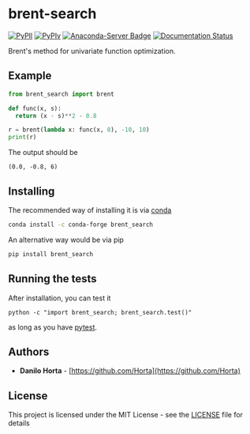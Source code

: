 # brent-search

[![PyPIl](https://img.shields.io/pypi/l/brent-search.svg?style=flat-square)](https://pypi.python.org/pypi/brent-search/)
[![PyPIv](https://img.shields.io/pypi/v/brent-search.svg?style=flat-square)](https://pypi.python.org/pypi/brent-search/)
[![Anaconda-Server Badge](https://anaconda.org/conda-forge/ndarray_listener/badges/version.svg)](https://anaconda.org/conda-forge/ndarray_listener)
[![Documentation Status](https://readthedocs.org/projects/brent-search/badge/?version=latest)](http://brent-search.readthedocs.io/en/latest/?badge=latest)

Brent's method for univariate function optimization.

## Example

```python
from brent_search import brent

def func(x, s):
  return (x - s)**2 - 0.8

r = brent(lambda x: func(x, 0), -10, 10)
print(r)
```
The output should be
```
(0.0, -0.8, 6)
```

## Installing

The recommended way of installing it is via
[conda](http://conda.pydata.org/docs/index.html)
```bash
conda install -c conda-forge brent_search
```

An alternative way would be via pip
```bash
pip install brent_search
```

## Running the tests

After installation, you can test it
```
python -c "import brent_search; brent_search.test()"
```
as long as you have [pytest](http://docs.pytest.org/en/latest/).

## Authors

* **Danilo Horta** - [https://github.com/Horta](https://github.com/Horta)

## License

This project is licensed under the MIT License - see the
[LICENSE](LICENSE) file for details
